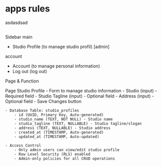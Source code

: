 # apps rules

asdasdsad

## 

Sidebar
main
- Studio Profile (to manage studio profil) [admin]

account
- Account (to manage personal information)
- Log out (log out)



Page & Function

Page Studio Profile
    - Form to manage studio information
        - Studio (input) - Required field
        - Studio Tagline (input) - Optional field
        - Address (input) - Optional field
        - Save Changes button

    - Database Table: studio_profiles
        - id (UUID, Primary Key, Auto-generated)
        - studio_name (TEXT, NOT NULL) - Studio name
        - studio_tagline (TEXT, NULLABLE) - Studio tagline/slogan
        - address (TEXT, NULLABLE) - Studio address
        - created_at (TIMESTAMP, Auto-generated)
        - updated_at (TIMESTAMP, Auto-updated)
        
    - Access Control
        - Only admin users can view/edit studio profile
        - Row Level Security (RLS) enabled
        - Admin-only policies for all CRUD operations